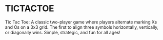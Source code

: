 # TICTACTOE
Tic Tac Toe: A classic two-player game where players alternate marking Xs and Os on a 3x3 grid. The first to align three symbols horizontally, vertically, or diagonally wins. Simple, strategic, and fun for all ages!

